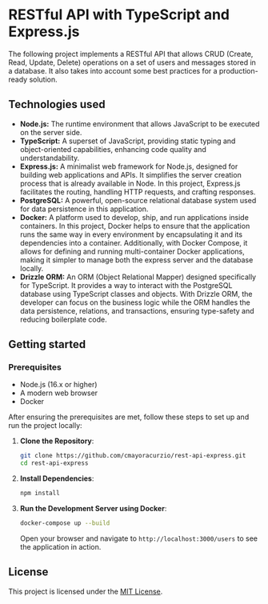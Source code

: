 # RESTful API with TypeScript and Express.js

The following project implements a RESTful API that allows CRUD (Create, Read, Update, Delete) operations on a set of users and messages stored in a database. It also takes into account some best practices for a production-ready solution.

## Technologies used

- **Node.js:** The runtime environment that allows JavaScript to be executed on the server side.
- **TypeScript:** A superset of JavaScript, providing static typing and object-oriented capabilities, enhancing code quality and understandability.
- **Express.js:** A minimalist web framework for Node.js, designed for building web applications and APIs. It simplifies the server creation process that is already available in Node. In this project, Express.js facilitates the routing, handling HTTP requests, and crafting responses.
- **PostgreSQL:** A powerful, open-source relational database system used for data persistence in this application.
- **Docker:** A platform used to develop, ship, and run applications inside containers. In this project, Docker helps to ensure that the application runs the same way in every environment by encapsulating it and its dependencies into a container. Additionally, with Docker Compose, it allows for defining and running multi-container Docker applications, making it simpler to manage both the express server and the database locally.
- **Drizzle ORM:** An ORM (Object Relational Mapper) designed specifically for TypeScript. It provides a way to interact with the PostgreSQL database using TypeScript classes and objects. With Drizzle ORM, the developer can focus on the business logic while the ORM handles the data persistence, relations, and transactions, ensuring type-safety and reducing boilerplate code.

## Getting started

### Prerequisites

- Node.js (16.x or higher)
- A modern web browser
- Docker

After ensuring the prerequisites are met, follow these steps to set up and run the project locally:

1. **Clone the Repository**:

   ```bash
   git clone https://github.com/cmayoracurzio/rest-api-express.git
   cd rest-api-express
   ```

2. **Install Dependencies**:

   ```bash
   npm install
   ```

3. **Run the Development Server using Docker**:

   ```bash
   docker-compose up --build
   ```

   Open your browser and navigate to `http://localhost:3000/users` to see the application in action.

## License

This project is licensed under the [MIT License](https://choosealicense.com/licenses/mit/).
